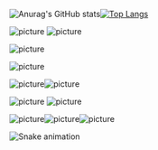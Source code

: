 ![Anurag's GitHub stats](https://github-readme-stats.vercel.app/api?username=Melissa-Francielle&show_icons=true&theme=merko)[![Top Langs](https://github-readme-stats.vercel.app/api/top-langs/?username=Melissa-Francielle&layout=compact&show_icons=true&theme=merko)](https://github.com/anuraghazra/github-readme-stats)

![picture](https://img.shields.io/badge/C-00599C?style=for-the-badge&logo=c&logoColor=white)
![picture](https://img.shields.io/badge/Java-ED8B00?style=for-the-badge&logo=openjdk&logoColor=white)

![picture](https://img.shields.io/badge/blender-%23F5792A.svg?style=for-the-badge&logo=blender&logoColor=white)

![picture](https://img.shields.io/badge/Windows-ACER-0078D6?style=for-the-badge&logo=windows&logoColor=white)

![picture](https://img.shields.io/badge/Spotify-1ED760?&style=for-the-badge&logo=spotify&logoColor=white)![picture](https://img.shields.io/badge/YouTube_Music-FF0000?style=for-the-badge&logo=youtube-music&logoColor=white)

![picture](https://img.shields.io/badge/YouTube-FF0000?style=for-the-badge&logo=youtube&logoColor=white)
![picture](https://img.shields.io/badge/Twitch-9146FF?style=for-the-badge&logo=twitch&logoColor=white)

![picture](https://img.shields.io/badge/Xbox-107C10?style=for-the-badge&logo=xbox&logoColor=white)![picture](https://img.shields.io/badge/Steam-000000?style=for-the-badge&logo=steam&logoColor=white)![picture](https://img.shields.io/badge/PlayStation-003791?style=for-the-badge&logo=playstation&logoColor=white)

 ![Snake animation](https://github.com/Melissa-Francielle/blob/output/github-contribution-grid-snake.svg)

 
